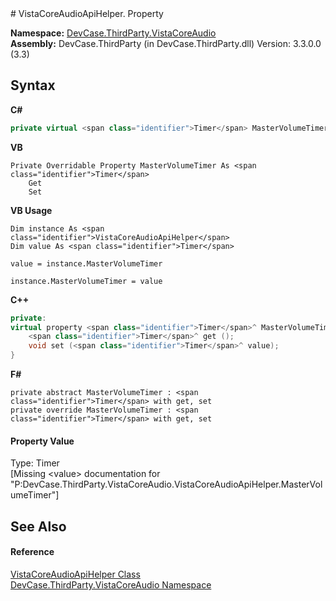 ﻿<document xmlns:msxsl="urn:schemas-microsoft-com:xslt" xmlns:ddue="http://ddue.schemas.microsoft.com/authoring/2003/5" xmlns:xlink="http://www.w3.org/1999/xlink">
<file name="P_DevCase_ThirdParty_VistaCoreAudio_VistaCoreAudioApiHelper_MasterVolumeTimer" />
# VistaCoreAudioApiHelper. Property <span id="PageHeader"> </span>
 

**Namespace:** <a href="N_DevCase_ThirdParty_VistaCoreAudio">DevCase.ThirdParty.VistaCoreAudio</a><br />**Assembly:** DevCase.ThirdParty (in DevCase.ThirdParty.dll) Version: 3.3.0.0 (3.3)

## Syntax

**C#**<br />
``` C#
private virtual <span class="identifier">Timer</span> MasterVolumeTimer { get; set; }
```

**VB**<br />
``` VB
Private Overridable Property MasterVolumeTimer As <span class="identifier">Timer</span>
	Get
	Set
```

**VB Usage**<br />
``` VB Usage
Dim instance As <span class="identifier">VistaCoreAudioApiHelper</span>
Dim value As <span class="identifier">Timer</span>

value = instance.MasterVolumeTimer

instance.MasterVolumeTimer = value
```

**C++**<br />
``` C++
private:
virtual property <span class="identifier">Timer</span>^ MasterVolumeTimer {
	<span class="identifier">Timer</span>^ get ();
	void set (<span class="identifier">Timer</span>^ value);
}
```

**F#**<br />
``` F#
private abstract MasterVolumeTimer : <span class="identifier">Timer</span> with get, set
private override MasterVolumeTimer : <span class="identifier">Timer</span> with get, set
```


#### Property Value
Type: <span class="nolink">Timer</span><br />\[Missing &lt;value&gt; documentation for "P:DevCase.ThirdParty.VistaCoreAudio.VistaCoreAudioApiHelper.MasterVolumeTimer"\]

## See Also<span id="seeAlsoSection"> </span>


#### Reference
<a href="T_DevCase_ThirdParty_VistaCoreAudio_VistaCoreAudioApiHelper">VistaCoreAudioApiHelper Class</a><br /><a href="N_DevCase_ThirdParty_VistaCoreAudio">DevCase.ThirdParty.VistaCoreAudio Namespace</a><br /></document>